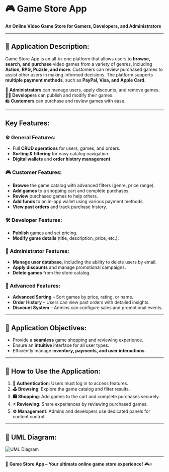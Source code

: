  # 🎮 Game Store App

**An Online Video Game Store for Gamers, Developers, and Administrators**

---

## 📜 Application Description:

Game Store App is an all-in-one platform that allows users to **browse, search, and purchase** video games from a variety of genres, including **Action, RPG, Puzzle, and more**. Customers can review purchased games to assist other users in making informed decisions. The platform supports **multiple payment methods**, such as **PayPal, Visa, and Apple Card**. 

👤 **Administrators** can manage users, apply discounts, and remove games.  
👨‍💻 **Developers** can publish and modify their games.  
🛍 **Customers** can purchase and review games with ease.  

---

## Key Features:

### ⚙ General Features:
- Full **CRUD operations** for users, games, and orders.  
- **Sorting & filtering** for easy catalog navigation.  
- **Digital wallets** and **order history management**.  

### 🎮 Customer Features:
- **Browse** the game catalog with advanced filters (genre, price range).  
- **Add games** to a shopping cart and complete purchases.  
- **Review** purchased games to help others.  
- **Add funds** to an in-app wallet using various payment methods.  
- **View past orders** and track purchase history.  

### 🛠 Developer Features:
- **Publish** games and set pricing.  
- **Modify game details** (title, description, price, etc.).  

### 👑 Administrator Features:
- **Manage user database**, including the ability to delete users by email.  
- **Apply discounts** and manage promotional campaigns.  
- **Delete games** from the store catalog.  

### 🚀 Advanced Features:
- **Advanced Sorting** – Sort games by price, rating, or name.   
- **Order History** – Users can view past orders with detailed insights.  
- **Discount System** – Admins can configure sales and promotional events.  

---

## 🎯 Application Objectives:
- Provide a **seamless** game shopping and reviewing experience.  
- Ensure an **intuitive** interface for all user types.  
- Efficiently manage **inventory, payments, and user interactions**.  

---

## 📌 How to Use the Application:
1. **🔐 Authentication**: Users must log in to access features.  
2. **🕹 Browsing**: Explore the game catalog and filter results.  
3. **🛍 Shopping**: Add games to the cart and complete purchases securely.  
4. **⭐ Reviewing**: Share experiences by reviewing purchased games.  
5. **⚙ Management**: Admins and developers use dedicated panels for content control.  

---

## 📌 UML Diagram:
![UML Diagram](https://github.com/user-attachments/assets/38129598-0fa5-4494-928e-03cac63b8117)  

---

🚀 **Game Store App – Your ultimate online game store experience!** 🎮🔥
